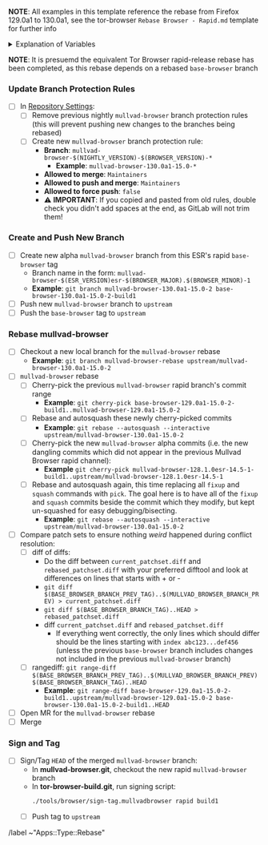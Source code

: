 **NOTE**: All examples in this template reference the rebase from Firefox 129.0a1 to 130.0a1, see the tor-browser `Rebase Browser - Rapid.md` template for further info

<details>
  <summary>Explanation of Variables</summary>

- `$(NIGHTLY_VERSION)`: the Mozilla defined nightly version, used in various places for building tor-browser tags, labels, etc
  - **Example**: `130.0a1`
- `$(NIGHTLY_TAG)`: the Mozilla defined hg (Mercurial) tag associated with `$(NIGHTLY_VERSION)`
  - **Example**: `FIREFOX_NIGHTLY_130_END`
- `$(NIGHTLY_TAG_PREV)`: the Mozilla defined hg (Mercurial) tag associated with the previous nightly version when rebasing (ie, the nightly version we are rebasing from)
  - **Example**: `FIREFOX_NIGHTLY_129_END`
- `$(BROWSER_VERSION)`: the browser version which will first be based on the next major ESR version this *Firefox* Nightly series is leading up to
  - **Example**: `15`
- `$(BASE_BROWSER_BRANCH)`: the full name of the current `base-browser` branch based off of the Firefox Nightly channel
  - **Example**: `base-browser-130.0a1-15.0-2`
- `$(BASE_BROWSER_BRANCH_TAG)`: the `base-browser` build tag used as base commit for `mullvad-browser`
  - **Example**: `base-browser-130.0a1-15.0-2-build1`
- `$(BASE_BROWSER_BRANCH_PREV)`: the full name of the previous `base-browser` branch based off of the Firefox Nightly channel
  - **Example**: `base-browser-129.0a1-15.0-2`
- `$(BASE_BROWSER_BRANCH_PREV_TAG)`: the `base-browser` build tag used as base commit for the previous `mullvad-browser`
  - **Example**: `base-browser-129.0a1-15.0-2-build1`
- `$(MULLVAD_BROWSER_BRANCH)`: the full name of the current `mullvad-browser` branch
  - **Example**: `mullvad-browser-130.0a1-15.0-2`
- `$(MULLVAD_BROWSER_BRANCH_PREV)`: the full name of the previous `mullvad-browser` branch
  - **Example**: `mullvad-browser-129.0a1-15.0-2`
</details>

**NOTE**: It is presuemd the equivalent Tor Browser rapid-release rebase has been completed, as this rebase depends on a rebased `base-browser` branch

### Update Branch Protection Rules

- [ ] In [Repository Settings](https://gitlab.torproject.org/tpo/applications/mullvad-browser/-/settings/repository):
  - [ ] Remove previous nightly `mullvad-browser` branch protection rules (this will prevent pushing new changes to the branches being rebased)
  - [ ] Create new `mullvad-browser` branch protection rule:
    - **Branch**: `mullvad-browser-$(NIGHTLY_VERSION)-$(BROWSER_VERSION)-*`
      - **Example**: `mullvad-browser-130.0a1-15.0-*`
    - **Allowed to merge**: `Maintainers`
    - **Allowed to push and merge**: `Maintainers`
    - **Allowed to force push**: `false`
    - ⚠️ **IMPORTANT**: If you copied and pasted from old rules, double check you didn't add spaces at the end, as GitLab will not trim them!

### **Create and Push New Branch**

- [ ] Create new alpha `mullvad-browser` branch from this ESR's rapid `base-browser` tag
  - Branch name in the form: `mullvad-browser-$(ESR_VERSION)esr-$(BROWSER_MAJOR).$(BROWSER_MINOR)-1`
  - **Example**: `git branch mullvad-browser-130.0a1-15.0-2 base-browser-130.0a1-15.0-2-build1`
- [ ] Push new `mullvad-browser` branch to `upstream`
- [ ] Push the `base-browser` tag to `upstream`

### **Rebase mullvad-browser**

- [ ] Checkout a new local branch for the `mullvad-browser` rebase
  - **Example**: `git branch mullvad-browser-rebase upstream/mullvad-browser-130.0a1-15.0-2`
- [ ] `mullvad-browser` rebase
  - [ ] Cherry-pick the previous `mullvad-browser` rapid branch's commit range
    - **Example**: `git cherry-pick base-browser-129.0a1-15.0-2-build1..mullvad-browser-129.0a1-15.0-2`
  - [ ] Rebase and autosquash these newly cherry-picked commits
    - **Example**: `git rebase --autosquash --interactive upstream/mullvad-browser-130.0a1-15.0-2`
  - [ ] Cherry-pick the new `mullvad-browser` alpha commits (i.e. the new dangling commits which did not appear in the previous Mullvad Browser rapid channel):
    - **Example** `git cherry-pick mullvad-browser-128.1.0esr-14.5-1-build1..upstream/mullvad-browser-128.1.0esr-14.5-1`
  - [ ] Rebase and autosquash again, this time replacing all `fixup` and `squash` commands with `pick`. The goal here is to have all of the `fixup` and `squash` commits beside the commit which they modify, but kept un-squashed for easy debugging/bisecting.
    - **Example**: `git rebase --autosquash --interactive upstream/mullvad-browser-130.0a1-15.0-2`
- [ ] Compare patch sets to ensure nothing *weird* happened during conflict resolution:
  - [ ] diff of diffs:
    -  Do the diff between `current_patchset.diff` and `rebased_patchset.diff` with your preferred difftool and look at differences on lines that starts with + or -
    - `git diff $(BASE_BROWSER_BRANCH_PREV_TAG)..$(MULLVAD_BROWSER_BRANCH_PREV) > current_patchset.diff`
    - `git diff $(BASE_BROWSER_BRANCH_TAG)..HEAD > rebased_patchset.diff`
    - diff `current_patchset.diff` and `rebased_patchset.diff`
      - If everything went correctly, the only lines which should differ should be the lines starting with `index abc123...def456` (unless the previous `base-browser` branch includes changes not included in the previous `mullvad-browser` branch)
  - [ ] rangediff: `git range-diff $(BASE_BROWSER_BRANCH_PREV_TAG)..$(MULLVAD_BROWSER_BRANCH_PREV) $(BASE_BROWSER_BRANCH_TAG)..HEAD`
    - **Example**: `git range-diff base-browser-129.0a1-15.0-2-build1..upstream/mullvad-browser-129.0a1-15.0-2 base-browser-130.0a1-15.0-2-build1..HEAD`
- [ ] Open MR for the `mullvad-browser` rebase
- [ ] Merge

### **Sign and Tag**

- [ ] Sign/Tag `HEAD` of the merged `mullvad-browser` branch:
  - In **mullvad-browser.git**, checkout the new rapid `mullvad-browser` branch
  - In **tor-browser-build.git**, run signing script:
    ```bash
    ./tools/browser/sign-tag.mullvadbrowser rapid build1
    ```
  - [ ] Push tag to `upstream`

/label ~"Apps::Type::Rebase"
